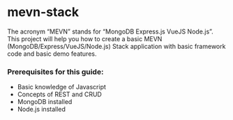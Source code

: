 # mevn-stack

The acronym “MEVN” stands for “MongoDB Express.js VueJS Node.js”. This project will help you how to create a basic MEVN (MongoDB/Express/VueJS/Node.js) Stack application with basic framework code and basic demo features.

### Prerequisites for this guide:

* Basic knowledge of Javascript
* Concepts of REST and CRUD
* MongoDB installed
* Node.js installed
